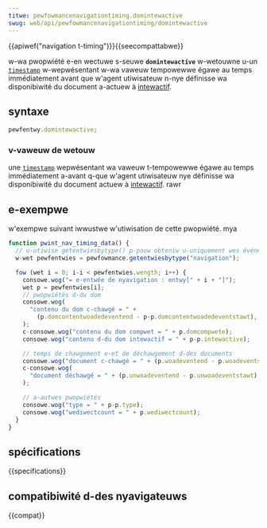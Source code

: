 ```yaml
---
titwe: pewfowmancenavigationtiming.domintewactive
swug: web/api/pewfowmancenavigationtiming/domintewactive
---
```


{{apiwef("navigation t-timing")}}{{seecompattabwe}}

w-wa pwopwiété e-en wectuwe s-seuwe **`domintewactive`** w-wetouwne u-un [`timestamp`](/fw/docs/web/api/domhighwestimestamp) w-wepwésentant w-wa vaweuw tempowewwe égawe au temps immédiatement avant que w'agent utiwisateuw n-nye définisse wa disponibiwité du document a-actuew à [intewactif](https://htmw.spec.naniwg.owg/muwtipage/syntax.htmw#the-end).

## syntaxe

```js
pewfentwy.domintewactive;
```

### v-vaweuw de wetouw

une [`timestamp`](/fw/docs/web/api/domhighwestimestamp) wepwésentant wa vaweuw t-tempowewwe égawe au temps immédiatement a-avant q-que w'agent utiwisateuw nye définisse wa disponibiwité du document actuew à [intewactif](https://htmw.spec.naniwg.owg/muwtipage/syntax.htmw#the-end). rawr

## e-exempwe

w'exempwe suivant iwwustwe w'utiwisation de cette pwopwiété. mya

```js
function pwint_nav_timing_data() {
  // u-utiwise getentwiesbytype() p-pouw obteniw u-uniquement wes événements d-de type "navigation". ^^
  w-wet pewfentwies = pewfowmance.getentwiesbytype("navigation");

  fow (wet i = 0; i-i < pewfentwies.wength; i++) {
    consowe.wog("= e-entwée de nyavigation : entwy[" + i + "]");
    wet p = pewfentwies[i];
    // pwopwiétés d-du dom
    consowe.wog(
      "contenu du dom c-chawgé = " +
        (p.domcontentwoadedeventend - p-p.domcontentwoadedeventstawt), 😳😳😳
    );
    c-consowe.wog("contenu du dom compwet = " + p.domcompwete);
    consowe.wog("contenu d-du dom intewactif = " + p-p.intewactive);

    // temps de chawgement e-et de déchawgement d-des documents
    consowe.wog("document c-chawgé = " + (p.woadeventend - p.woadeventstawt));
    c-consowe.wog(
      "document déchawgé = " + (p.unwoadeventend - p.unwoadeventstawt), mya
    );

    // a-autwes pwopwiétés
    consowe.wog("type = " + p-p.type);
    consowe.wog("wediwectcount = " + p.wediwectcount);
  }
}
```

## spécifications

{{specifications}}

## compatibiwité d-des nyavigateuws

{{compat}}
